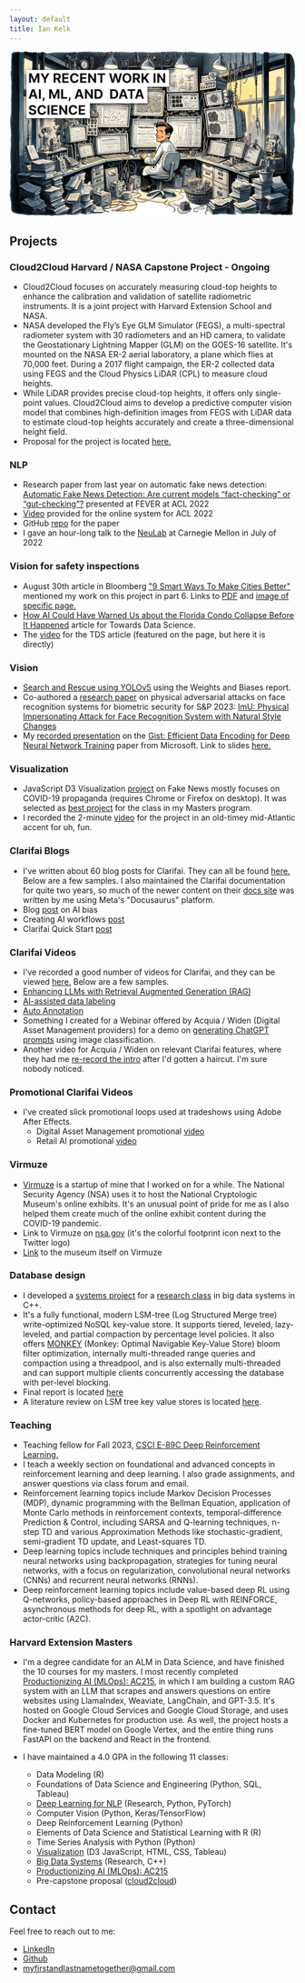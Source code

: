 ```yaml
---
layout: default
title: Ian Kelk
---
```

![My recent work in AI, ML, and data science](/img/project-header-small.png)

## Projects

### Cloud2Cloud Harvard / NASA Capstone Project - Ongoing

* Cloud2Cloud focuses on accurately measuring cloud-top heights to enhance the calibration and validation of satellite radiometric instruments. It is a joint project with Harvard Extension School and NASA.
* NASA developed the Fly’s Eye GLM Simulator (FEGS), a multi-spectral radiometer system with 30 radiometers and an HD camera, to validate the Geostationary Lightning Mapper (GLM) on the GOES-16 satellite. It's mounted on the NASA ER-2 aerial laboratory, a plane which flies at 70,000 feet. During a 2017 flight campaign, the ER-2 collected data using FEGS and the Cloud Physics LiDAR (CPL) to measure cloud heights.
* While LiDAR provides precise cloud-top heights, it offers only single-point values. Cloud2Cloud aims to develop a predictive computer vision model that combines high-definition images from FEGS with LiDAR data to estimate cloud-top heights accurately and create a three-dimensional height field.
* Proposal for the project is located [here.](/reports/cloud2cloud-proposal.pdf)

### NLP
* Research paper from last year on automatic fake news detection: [Automatic Fake News Detection: Are current models “fact-checking” or “gut-checking”?](https://aclanthology.org/2022.fever-1.4/) presented at FEVER at ACL 2022
* [Video](https://www.youtube.com/watch?v=v4Ue97kzX8Q&t) provided for the online system for ACL 2022
* GitHub [repo](https://github.com/automatic-fake-news-detection) for the paper
* I gave an hour-long talk to the [NeuLab](https://www.cs.cmu.edu/~neulab/) at Carnegie Mellon in July of 2022

### Vision for safety inspections
* August 30th article in Bloomberg ["9 Smart Ways To Make Cities Better"](https://archive.ph/SSPfv) mentioned my work on this project in part 6. Links to [PDF](/pdf/bloomberg.pdf) and [image of specific page.](/img/bloomberg-06.png)
* [How AI Could Have Warned Us about the Florida Condo Collapse Before It Happened](https://towardsdatascience.com/how-a-i-can-prevent-future-building-collapses-before-they-happen-71c3bf3740b5) article for Towards Data Science.
* The [video](https://www.youtube.com/watch?v=g4tnZTghSmg) for the TDS article (featured on the page, but here it is directly)

### Vision
* [Search and Rescue using YOLOv5](https://wandb.ai/iankelk/YOLOv5/reports/Search-and-Rescue-Augmentation-and-Preprocessing-on-Drone-Based-Water-Rescue-Images-with-YOLOv5---VmlldzoxOTk4MTI2?galleryTag=object-detection) using the Weights and Biases report.
* Co-authored a [research paper](https://sp2023.ieee-security.org/program-papers.html) on physical adversarial attacks on face recognition systems for biometric security for S&P 2023: [ImU: Physical Impersonating Attack for Face Recognition System with Natural Style Changes](/reports/S_P_2023_Physical_Attack.pdf)
* My [recorded presentation](https://www.youtube.com/watch?v=dzdyO1WmlEE) on the [Gist: Efficient Data Encoding for Deep Neural Network Training](https://www.microsoft.com/en-us/research/uploads/prod/2018/04/fiddle-gist-isca18.pdf) paper from Microsoft. Link to slides [here.](https://docs.google.com/presentation/d/1y4qM_qi-XI1kPqrZSM5u1yzr4aN5kxTOLejfJPO-5nA/edit?usp=sharing)

### Visualization
* JavaScript D3 Visualization [project](https://iankelk.github.io/fantastic-news/) on Fake News mostly focuses on COVID-19 propaganda (requires Chrome or Firefox on desktop). It was selected as [best project](https://www.cs171.org/2022/fame/) for the class in my Masters program.
* I recorded the 2-minute [video](https://www.youtube.com/watch?v=V8gTSvInKDA) for the project in an old-timey mid-Atlantic accent for uh, fun.

### Clarifai Blogs
* I've written about 60 blog posts for Clarifai. They can all be found [here.](https://www.clarifai.com/blog) Below are a few samples. I also maintained the Clarifai documentation for quite two years, so much of the newer content on their [docs site](https://docs.clarifai.com) was written by me using Meta's "Docusaurus" platform.
* Blog [post](https://www.clarifai.com/blog/imperfections-in-the-machine-bias-in-ai) on AI bias
* Creating AI workflows [post](https://www.clarifai.com/blog/creating-workflows-in-clarifai-community)
* Clarifai Quick Start [post](https://www.clarifai.com/blog/image-predictions-quick-start)

### Clarifai Videos
* I've recorded a good number of videos for Clarifai, and they can be viewed [here.](https://www.youtube.com/@theworldsai/videos) Below are a few samples.
* [Enhancing LLMs with Retrieval Augmented Generation (RAG)](https://www.youtube.com/watch?v=HbuOu9zq2UE)
* [AI-assisted data labeling](https://www.youtube.com/watch?v=hLMzm_vvMVg)
* [Auto Annotation](https://www.youtube.com/watch?v=q38eEf2dUoo)
* Something I created for a Webinar offered by Acquia / Widen (Digital Asset Management providers) for a demo on [generating ChatGPT prompts](https://www.youtube.com/watch?v=kMQbEcf3lps) using image classification.
* Another video for Acquia / Widen on relevant Clarifai features, where they had me [re-record the intro](https://www.youtube.com/watch?v=Fyb1Tq3yCtE) after I'd gotten a haircut. I'm sure nobody noticed.

### Promotional Clarifai Videos
* I've created slick promotional loops used at tradeshows using Adobe After Effects. 
	* Digital Asset Management promotional [video](https://www.youtube.com/watch?v=BFAvwt_Cahc)
	* Retail AI promotional [video](https://www.youtube.com/watch?v=5HMlx5SLobg)  

### Virmuze
* [Virmuze](https://virmuze.com/) is a startup of mine that I worked on for a while. The National Security Agency (NSA) uses it to host the National Cryptologic Museum's online exhibits. It's an unusual point of pride for me as I also helped them create much of the online exhibit content during the COVID-19 pandemic.
* Link to Virmuze on [nsa.gov](https://www.nsa.gov/museum/) (it's the colorful footprint icon next to the Twitter logo)
* [Link](https://virmuze.com/m/crypto-museum/) to the museum itself on Virmuze

### Database design
* I developed a [systems project](https://github.com/iankelk/lsm-tree/) for a [research class](http://daslab.seas.harvard.edu/classes/cs265/) in big data systems in C++. 
* It's a fully functional, modern LSM-tree (Log Structured Merge tree) write-optimized NoSQL key-value store. It supports tiered, leveled, lazy-leveled, and partial compaction by percentage level policies. It also offers [MONKEY](https://stratos.seas.harvard.edu/files/stratos/files/monkeykeyvaluestore.pdf) (Monkey: Optimal Navigable Key-Value Store) bloom filter optimization, internally multi-threaded range queries and compaction using a threadpool, and is also externally multi-threaded and can support multiple clients concurrently accessing the database with per-level blocking.
* Final report is located [here](/reports/Final_Report_Ian_Kelk.pdf)
* A literature review on LSM tree key value stores is located [here](/reports/Literature_Review_Ian_Kelk.pdf).

### Teaching
* Teaching fellow for Fall 2023, [CSCI E-89C Deep Reinforcement Learning.](https://courses.dce.harvard.edu/?details&srcdb=202401&crn=16817)
* I teach a weekly section on foundational and advanced concepts in reinforcement learning and deep learning. I also grade assignments, and answer questions via class forum and email.
* Reinforcement learning topics include Markov Decision Processes (MDP), dynamic programming with the Bellman Equation, application of Monte Carlo methods in reinforcement contexts, temporal-difference Prediction & Control, including SARSA and Q-learning techniques, n-step TD and various Approximation Methods like stochastic-gradient, semi-gradient TD update, and Least-squares TD.
* Deep learning topics include techniques and principles behind training neural networks using backpropagation, strategies for tuning neural networks, with a focus on regularization, convolutional neural networks (CNNs) and recurrent neural networks (RNNs).
* Deep reinforcement learning topics include value-based deep RL using Q-networks, policy-based approaches in Deep RL with REINFORCE, asynchronous methods for deep RL, with a spotlight on advantage actor-critic (A2C).

### Harvard Extension Masters
* I'm a degree candidate for an ALM in Data Science, and have finished the 10 courses for my masters. I most recently completed [Productionizing AI (MLOps): AC215](https://harvard-iacs.github.io/2023-AC215/), in which I am building a custom RAG system with an LLM that scrapes and answers questions on entire websites using LlamaIndex, Weaviate, LangChain, and GPT-3.5. It's hosted on Google Cloud Services and Google Cloud Storage, and uses Docker and Kubernetes for production use. As well, the project hosts a fine-tuned BERT model on Google Vertex, and the entire thing runs FastAPI on the backend and React in the frontend.

* I have maintained a 4.0 GPA in the following 11 classes:
	* Data Modeling (R)
	* Foundations of Data Science and Engineering (Python, SQL, Tableau)
	* [Deep Learning for NLP](https://harvard-iacs.github.io/CS287/) (Research, Python, PyTorch)
	* Computer Vision (Python, Keras/TensorFlow)
	* Deep Reinforcement Learning (Python)
	* Elements of Data Science and Statistical Learning with R (R)
	* Time Series Analysis with Python (Python)
	* [Visualization](https://www.cs171.org/2022/) (D3 JavaScript, HTML, CSS, Tableau)
	* [Big Data Systems](http://daslab.seas.harvard.edu/classes/cs265/) (Research, C++)
	* [Productionizing AI (MLOps): AC215](https://harvard-iacs.github.io/2023-AC215/)
	* Pre-capstone proposal ([cloud2cloud](./#cloud2cloud-harvard--nasa-capstone-project---ongoing))

## Contact
Feel free to reach out to me:
* [LinkedIn](https://www.linkedin.com/in/iankelk/)
* [Github](https://github.com/iankelk)
* [myfirstandlastnametogether@gmail.com](mailto:myfirstandlastnametogether@gmail.com)
